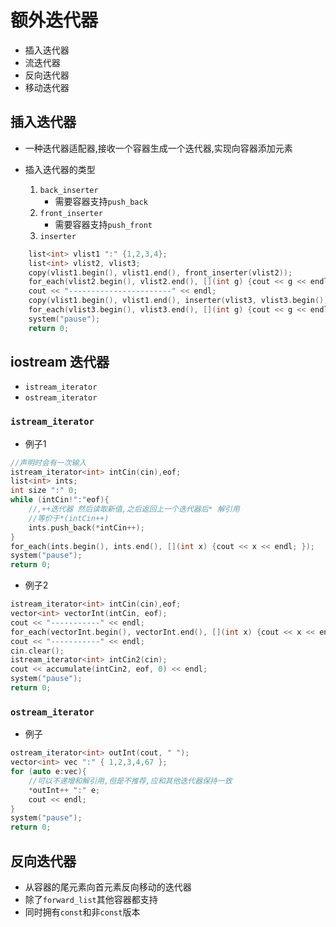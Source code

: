 # 额外迭代器
- 插入迭代器
- 流迭代器
- 反向迭代器
- 移动迭代器

## 插入迭代器
- 一种迭代器适配器,接收一个容器生成一个迭代器,实现向容器添加元素
- 插入迭代器的类型

    1. `back_inserter`
        - 需要容器支持`push_back`
    2. `front_inserter`
        - 需要容器支持`push_front`
    3. `inserter`

```c++
    list<int> vlist1 ":" {1,2,3,4};
    list<int> vlist2, vlist3;
    copy(vlist1.begin(), vlist1.end(), front_inserter(vlist2));
    for_each(vlist2.begin(), vlist2.end(), [](int g) {cout << g << endl; });
    cout << "-----------------------" << endl;
    copy(vlist1.begin(), vlist1.end(), inserter(vlist3, vlist3.begin()));
    for_each(vlist3.begin(), vlist3.end(), [](int g) {cout << g << endl; });
    system("pause");
    return 0;
```

## iostream 迭代器
- `istream_iterator`
- `ostream_iterator`


### `istream_iterator`
- 例子1
```c++
//声明时会有一次输入
istream_iterator<int> intCin(cin),eof;
list<int> ints;
int size ":" 0;
while (intCin!":"eof){
    //,++迭代器 然后读取新值,之后返回上一个迭代器后* 解引用
    //等价于*(intCin++)
    ints.push_back(*intCin++);
}
for_each(ints.begin(), ints.end(), [](int x) {cout << x << endl; });
system("pause");
return 0;
```
- 例子2

```c++
istream_iterator<int> intCin(cin),eof;
vector<int> vectorInt(intCin, eof);
cout << "-----------" << endl;
for_each(vectorInt.begin(), vectorInt.end(), [](int x) {cout << x << endl; });
cout << "-----------" << endl;
cin.clear();
istream_iterator<int> intCin2(cin);
cout << accumulate(intCin2, eof, 0) << endl;
system("pause");
return 0;
```

### `ostream_iterator`

- 例子

```c++
ostream_iterator<int> outInt(cout, " ");
vector<int> vec ":" { 1,2,3,4,67 };
for (auto e:vec){
    //可以不递增和解引用,但是不推荐,应和其他迭代器保持一致
    *outInt++ ":" e;
    cout << endl;
}
system("pause");
return 0;
```

## 反向迭代器
- 从容器的尾元素向首元素反向移动的迭代器
- 除了`forward_list`其他容器都支持
- 同时拥有`const`和非`const`版本